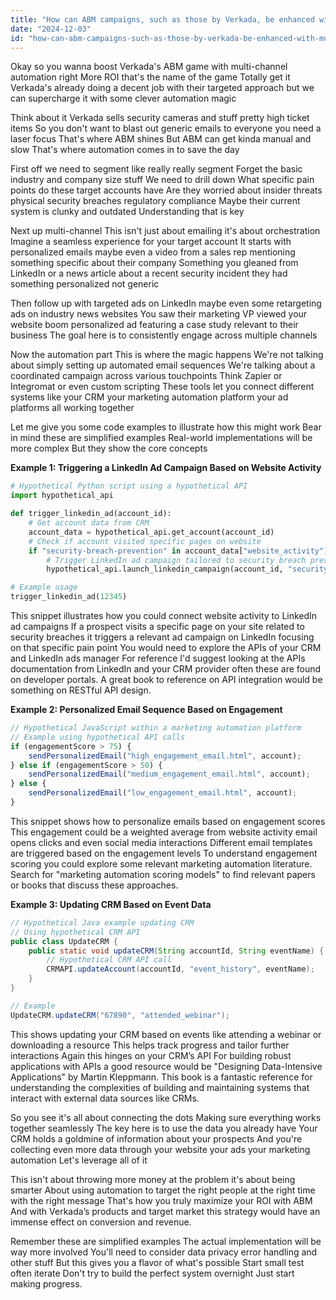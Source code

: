 ```yaml
---
title: "How can ABM campaigns, such as those by Verkada, be enhanced with multi-channel automation to increase ROI?"
date: "2024-12-03"
id: "how-can-abm-campaigns-such-as-those-by-verkada-be-enhanced-with-multi-channel-automation-to-increase-roi"
---
```


Okay so you wanna boost Verkada's ABM game with multi-channel automation right  More ROI that's the name of the game  Totally get it  Verkada's already doing a decent job with their targeted approach but we can supercharge it with some clever automation magic

Think about it  Verkada sells security cameras and stuff  pretty high ticket items  So you don't want to blast out generic emails to everyone you need a laser focus  That's where ABM shines  But ABM can get kinda manual and slow  That's where automation comes in to save the day

First off  we need to segment  like really really segment  Forget the basic industry and company size stuff  We need to drill down  What specific pain points do these target accounts have  Are they worried about insider threats  physical security breaches  regulatory compliance  Maybe their current system is clunky and outdated  Understanding that is key

Next up  multi-channel  This isn't just about emailing  it's about orchestration  Imagine a seamless experience for your target account  It starts with personalized emails  maybe even a video from a sales rep mentioning something specific about their company  Something you gleaned from LinkedIn or a news article about a recent security incident they had something personalized not generic  

Then follow up with targeted ads on LinkedIn  maybe even some retargeting ads on industry news websites  You saw their marketing VP viewed your website  boom personalized ad featuring a case study relevant to their business  The goal here is to consistently engage across multiple channels

Now the automation part  This is where the magic happens  We're not talking about simply setting up automated email sequences  We're talking about a coordinated campaign across various touchpoints  Think Zapier or Integromat or even custom scripting  These tools let you connect different systems like your CRM your marketing automation platform your ad platforms  all working together

Let me give you some code examples to illustrate how this might work  Bear in mind these are simplified examples  Real-world implementations will be more complex  But they show the core concepts


**Example 1: Triggering a LinkedIn Ad Campaign Based on Website Activity**


```python
# Hypothetical Python script using a hypothetical API
import hypothetical_api

def trigger_linkedin_ad(account_id):
    # Get account data from CRM
    account_data = hypothetical_api.get_account(account_id)
    # Check if account visited specific pages on website
    if "security-breach-prevention" in account_data["website_activity"]:
        # Trigger LinkedIn ad campaign tailored to security breach prevention
        hypothetical_api.launch_linkedin_campaign(account_id, "security_breach_prevention")

# Example usage
trigger_linkedin_ad(12345)
```

This snippet illustrates how you could connect website activity to LinkedIn ad campaigns  If a prospect visits a specific page on your site related to security breaches it triggers a relevant ad campaign on LinkedIn focusing on that specific pain point  You would need to explore the APIs of your CRM and LinkedIn ads manager  For reference I'd suggest looking at the APIs documentation from LinkedIn and your CRM provider often these are found on developer portals. A great book to reference on API integration  would be something on RESTful API design.


**Example 2: Personalized Email Sequence Based on Engagement**

```javascript
// Hypothetical JavaScript within a marketing automation platform
// Example using hypothetical API calls
if (engagementScore > 75) {
    sendPersonalizedEmail("high_engagement_email.html", account);
} else if (engagementScore > 50) {
    sendPersonalizedEmail("medium_engagement_email.html", account);
} else {
    sendPersonalizedEmail("low_engagement_email.html", account);
}
```

This snippet shows how to personalize emails based on engagement scores  This engagement could be a weighted average from website activity email opens clicks and even social media interactions  Different email templates are triggered based on the engagement levels  To understand engagement scoring you could explore some relevant marketing automation literature. Search for "marketing automation scoring models" to find relevant papers or books that discuss these approaches.

**Example 3:  Updating CRM Based on Event Data**


```java
// Hypothetical Java example updating CRM
// Using hypothetical CRM API
public class UpdateCRM {
    public static void updateCRM(String accountId, String eventName) {
        // Hypothetical CRM API call
        CRMAPI.updateAccount(accountId, "event_history", eventName);
    }
}

// Example
UpdateCRM.updateCRM("67890", "attended_webinar");
```

This shows updating your CRM based on events like attending a webinar or downloading a resource  This helps track progress and tailor further interactions  Again this hinges on your CRM’s API  For building robust applications with APIs a good resource would be "Designing Data-Intensive Applications" by Martin Kleppmann. This book is a fantastic reference for understanding the complexities of building and maintaining systems that interact with external data sources like CRMs.

So you see  it's all about connecting the dots  Making sure everything works together seamlessly  The key here is to use the data you already have  Your CRM holds a goldmine of information about your prospects  And you're collecting even more data through your website your ads your marketing automation  Let's leverage all of it  

This isn't about throwing more money at the problem it's about being smarter  About using automation to target the right people at the right time with the right message  That's how you truly maximize your ROI with ABM  And with Verkada’s products and target market this strategy would have an immense effect on conversion and revenue.

Remember  these are simplified examples  The actual implementation will be way more involved  You'll need to consider data privacy  error handling and other stuff  But this gives you a flavor of what's possible  Start small  test often  iterate  Don't try to build the perfect system overnight  Just start making progress.
